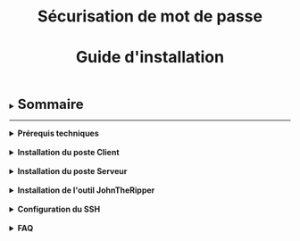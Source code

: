 <div align="center"><h1>Sécurisation de mot de passe</h1></div>
<div align="center"><h1>Guide d'installation</h1></div>
<br>
<br>


<details>

<summary><strong><font size="+2">Sommaire</font></strong></summary>

- <b><i>Prérequis techniques</i></b>
  
- <b><i>Installation du poste Client</i></b>

- <b><i>Installation du poste Serveur</i></b>

- <b><i>Installation de l'outil JohnTheRipper</i></b>

- <b><i>Configuration du SSH</i></b>

- <b><i>FAQ</i></b>

</details>

<HR>

<details>

<summary><strong>Prérequis techniques</strong></summary>

<br>

Disposer de deux machines :

- Une machine avec un OS Ubuntu 22.04 LTS (Client)
- Une machine avec un OS Windows Server 2022 (Serveur)

Outils :

- L'outil [JohnTheRipper](https://github.com/openwall/john) (Version -jumbo)

</details>

<br>

<details>

<summary><strong>Installation du poste Client</strong></summary>

<br>

Pour le poste Client, il nous faut :
  - OS : [Ubuntu 22.04 LTS](https://releases.ubuntu.com/jammy/)
  - Nom : `CLILIN01`
  - Compte Utilisateur : `wilder`
  - Mot de passe : `Azerty1*`
  - Adresse IP fixe : `172.16.10.20/24`

<br>

- Installation des MàJ système :
```bash
sudo apt update && sudo apt upgrade -y
```
- Installation des "Guest Additions" (Dans le cadre d'une VM)
- Désactivation du parefeu :
```bash
sudo ufw disable
```

<br>


  

</details>

<br>

<details>

<summary><strong>Installation du poste Serveur</strong></summary>

<br>

Pour le poste Serveur, il nous faut : 
  - OS : [Windows Server 2022](https://www.microsoft.com/fr-fr/evalcenter/download-windows-server-2022)
  - Nom : `SRVWIN01`
  - Compte : `Administrator`
  - Mot de passe : `Azerty1*`
  - Adresse IP fixe : `172.16.10.10/24`

<br>

  - Installation des MàJ via Windows Update
  - Installation des "Guest Additions" (Dans le cadre d'une VM)
  - Désactivation du parefeu

</details>

<br>

<details>

<summary><strong>Installation de l'outil JohnTheRipper</strong></summary>

<br>

- Installation de l'outil [JohnTheRipper](https://github.com/openwall/john) :

```bash
sudo snap install john-the-ripper
```

![](https://github.com/WildCodeSchool/TSSR-2402-P1-G1-SecurisationDeMotDePasse/blob/main/Images/JTR/JTR_1.jpg)

<br>

- Installation des librairies de [JohnTheRipper](https://github.com/openwall/john) :

```bash
sudo apt install ocl-icd-opencl-dev -y
```

![](https://github.com/WildCodeSchool/TSSR-2402-P1-G1-SecurisationDeMotDePasse/blob/main/Images/JTR/JTR_2.jpg)

<br>

- Edition d'un alias  pour la commande `zip2john` :

```bash
  sudo snap alias john-the-ripper.zip2john zip2john
```

![](https://github.com/WildCodeSchool/TSSR-2402-P1-G1-SecurisationDeMotDePasse/blob/main/Images/JTR/JTR_3.jpg)

<br>

- ***[Optionnel]*** Téléchargement de la wordlist [rockyou](https://github.com/brannondorsey/naive-hashcat/releases/download/data/rockyou.txt)

![](https://github.com/WildCodeSchool/TSSR-2402-P1-G1-SecurisationDeMotDePasse/blob/main/Images/JTR/JTR_4.jpg)

![](https://github.com/WildCodeSchool/TSSR-2402-P1-G1-SecurisationDeMotDePasse/blob/main/Images/JTR/JTR_5.jpg)

![](https://github.com/WildCodeSchool/TSSR-2402-P1-G1-SecurisationDeMotDePasse/blob/main/Images/JTR/JTR_6.jpg)

</details>

<br>

<details>

<summary><strong>Configuration du SSH</strong></summary>

# Configuration du SSH

## 1. VM Windows Server
- Exécuter Powershell en "mode administrateur"

- Pour installer le service SSH :
```powershell
Add-WindowsCapability -Online -Name OpenSSH.Server
```
  
![install](https://github.com/WildCodeSchool/TSSR-2402-P1-G1-SecurisationDeMotDePasse/blob/main/Images/SSH%20WinServ/SSH_WinServ_1.jpg)

<br>

- Pour un démarrage automatique :

```powershell 
Set-Service sshd -StartupType Automatic
```

![auto](https://github.com/WildCodeSchool/TSSR-2402-P1-G1-SecurisationDeMotDePasse/blob/main/Images/SSH%20WinServ/SSH_WinServ_2.jpg)

<br>

- Redémarer la VM et vérifier dans les Services que le serveur OpenSSH est bien "**en cours**" et en "**démarrage automatique**"

![services](https://github.com/WildCodeSchool/TSSR-2402-P1-G1-SecurisationDeMotDePasse/blob/main/Images/SSH%20WinServ/SSH_WinServ_4.jpg)




## 2. VM Ubuntu Client

- Exécuter le Terminal

- Pour installer le service SSH :
```bash
sudo apt-get install openssh-server
```

![UBUNTU](https://github.com/WildCodeSchool/TSSR-2402-P1-G1-SecurisationDeMotDePasse/blob/main/Images/Images%20Greg/install%20ssh%20Ubuntu%201.PNG?raw=true)

Lors du message : **`Souhaitez-vous continuer ? [O/n]`**-> Taper **`O`**

<br>

- Une fois le SSH installé, il faut l'activer :
```bash
 sudo systemctl enable ssh
```

![active](https://github.com/WildCodeSchool/TSSR-2402-P1-G1-SecurisationDeMotDePasse/blob/main/Images/Images%20Greg/activation%20ssh%20ubuntu.PNG?raw=true)

<br>

- Pour terminer, génerer une clé à destination de Windows Server :  
```bash
ssh-keyscan -t rsa 172.16.10.10
```

![gen](https://github.com/WildCodeSchool/TSSR-2402-P1-G1-SecurisationDeMotDePasse/blob/main/Images/Images%20Greg/generer%20cl%C3%A9%20ubuntu.PNG?raw=true)

<br>

- Redémarer la VM

# 3. Test transfert de fichier

Nous avons paramétré le service SSH sur les deux VM pour le partage de fichier.

- Sur la VM Server Windows, créer le fichier test1.txt à la racine du dossier Administrator :  
```powershell
New-Item -ItemType File -Path "test1.txt
```

![fic](https://github.com/WildCodeSchool/TSSR-2402-P1-G1-SecurisationDeMotDePasse/blob/main/Images/Images%20Greg/cr%C3%A9a%20fichier%20test1.PNG?raw=true)

- Depuis la VM Client Ubuntu, ouvrir le Terminal et taper la commande ci dessous:

```bash
scp Administrator@172.16.10.10:/C:/Users/Administrator/test1.txt ~/Documents
```

![copie](https://github.com/WildCodeSchool/TSSR-2402-P1-G1-SecurisationDeMotDePasse/blob/main/Images/Images%20Greg/copie%20fichier.PNG?raw=true)

_Attention: le mot de passe demandé sera celui du compte Administrator Windows_

- Le fichier test1 est copié dans le dossier Documents du compte wilder.

<br>

# 4. Accès aux fichiers de Windows Server depuis Ubuntu

- Se rendre dans `Fichiers`, puis `Autres emplacements`, puis `Connexion à un serveur`, et taper l'adresse suivante :
```bash
ssh//Adminsitrator@172.16.10.10
```

![](https://github.com/WildCodeSchool/TSSR-2402-P1-G1-SecurisationDeMotDePasse/blob/main/Images/SSH%20Ubuntu/SSH_Ubuntu_4.jpg)

Cliquer sur `Se connecter`

<br>

- Un mot de passe sera demandé, il s'agira de celui du compte Administrator de Windows Server
  
![](https://github.com/WildCodeSchool/TSSR-2402-P1-G1-SecurisationDeMotDePasse/blob/main/Images/SSH%20Ubuntu/SSH_Ubuntu_6.jpg)

<br>

- L'accès aux fichiers situés sur Windows Server sera effectif

![](https://github.com/WildCodeSchool/TSSR-2402-P1-G1-SecurisationDeMotDePasse/blob/main/Images/SSH%20Ubuntu/SSH_Ubuntu_5.jpg)

<br>

_Si problème, se reporter à la FAQ_

</details>

<br>

<details>

<summary><strong>FAQ</strong></summary>

</details>
